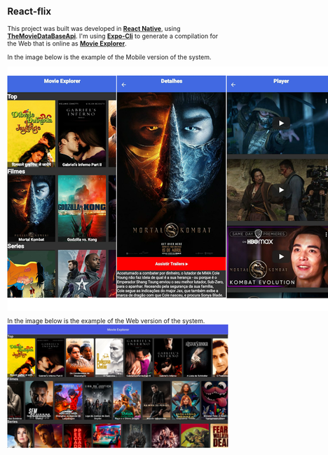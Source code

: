 ## React-flix 
This project was built was developed in __[React Native](https://reactnative.dev/)__, using __[TheMovieDataBaseApi](https://developers.themoviedb.org/3)__. I'm using __[Expo-Cli](https://expo.io/)__ to generate a compilation for the Web that is online as __[Movie Explorer](http://moviex.surge.sh)__.

In the image below is the example of the Mobile version of the system.

<div style="display: flex; flex-direction: row; max-width: 100%;" >
    <img src="./assets/home.png" width="250px">
    <img src="./assets/details.png" width="250px">
    <img src="./assets/player.png" width="250px">
</div>

In the image below is the example of the Web version of the system.
    <img src="./assets/system.png" width="750px">

